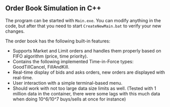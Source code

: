 ## Order Book Simulation in C++

The program can be started with `Main.exe`. You can modify anything in the code, but after that you need to start `CreateNewMain.bat` to verify your new changes.

The order book has the following built-in features:

- Supports Market and Limit orders and handles them properly based on FIFO algorithm (price, time priority).
- Contains the following implemented Time-in-Force types: GoodTillCancel, FillAndKill.
- Real-time display of bids and asks orders, new orders are displayed with real-time.
- User interaction with a simple terminal-based menu.
- Should work with not too large data size limits as well. (Tested with 1 million data in the container, there were some lags with this much data when doing 10^6/10^7 buys/sells at once for instance)
